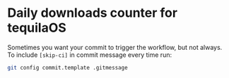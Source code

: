 # Daily downloads counter for tequilaOS

Sometimes you want your commit to trigger the workflow, but not always. To include `[skip-ci]` in commit message every time run:

```bash
git config commit.template .gitmessage
```